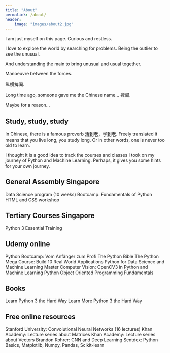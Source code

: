 ```yaml
---
title: "About"
permalink: /about/
header:
    image: "images/about2.jpg"
---
```


I am just myself on this page. Curious and restless.

I love to explore the world by searching for problems. Being the outlier to see the unusual.

And understanding the main to bring unusual and usual together.

Manoeuvre between the forces.

纵横捭阖.

Long time ago, someone gave me the Chinese name... 捭阖.

Maybe for a reason...


## Study, study, study

In Chinese, there is a famous proverb 活到老，学到老. Freely translated it
means that you live long, you study long. Or in other words, one is never
too old to learn.

I thought it is a good idea to track the courses and classes I took on
my journey of Python and Machine Learning. Perhaps, it gives you some
hints for your own journey.


## General Assembly Singapore

Data Science program (10 weeks)
Bootcamp: Fundamentals of Python
HTML and CSS workshop

## Tertiary Courses Singapore

Python 3 Essential Training

## Udemy online

Python Bootcamp: Vom Anfänger zum Profi
The Python Bible
The Python Mega Course: Build 10 Real World Applications
Python for Data Science and Machine Learning
Master Computer Vision: OpenCV3 in Python and Machine Learning
Python Object Oriented Programming Fundamentals

## Books

Learn Python 3 the Hard Way
Learn More Python 3 the Hard Way

## Free online resources

Stanford University: Convolutional Neural Networks (16 lectures)
Khan Academy: Lecture series about Matrices
Khan Academy: Lecture series about Vectors
Brandon Rohrer: CNN and Deep Learning
Sentdex: Python Basics, Matplotlib, Numpy, Pandas, Scikit-learn




